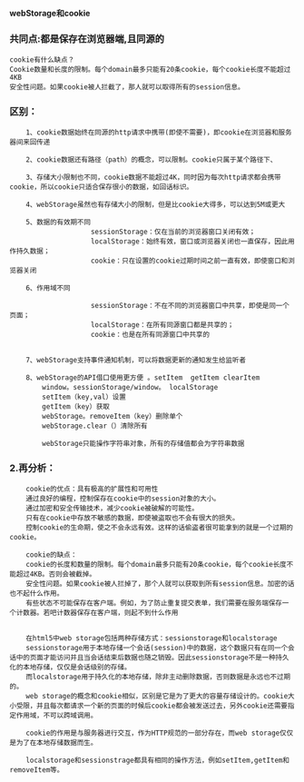 ####  webStorage和cookie
###   共同点:都是保存在浏览器端,且同源的
 
    cookie有什么缺点？
    Cookie数量和长度的限制。每个domain最多只能有20条cookie，每个cookie长度不能超过4KB
    安全性问题。如果cookie被人拦截了，那人就可以取得所有的session信息。
###  区别：
        
        1、cookie数据始终在同源的http请求中携带(即使不需要)，即cookie在浏览器和服务器间来回传递
 
        2、cookie数据还有路径（path）的概念，可以限制。cookie只属于某个路径下、
 
        3、存储大小限制也不同，cookie数据不能超过4K，同时因为每次http请求都会携带cookie，所以cookie只适合保存很小的数据，如回话标识。
 
        4、webStorage虽然也有存储大小的限制，但是比cookie大得多，可以达到5M或更大
 
        5、数据的有效期不同
                        sessionStorage：仅在当前的浏览器窗口关闭有效；
                        localStorage：始终有效，窗口或浏览器关闭也一直保存，因此用作持久数据；
                        cookie：只在设置的cookie过期时间之前一直有效，即使窗口和浏览器关闭
 
        6、作用域不同
 
                        sessionStorage：不在不同的浏览器窗口中共享，即使是同一个页面；
                        localStorage：在所有同源窗口都是共享的；
                        cookie：也是在所有同源窗口中共享的
 
 
        7、webStorage支持事件通知机制，可以将数据更新的通知发生给监听者
 
        8、webStorage的API借口使用更方便 。setItem  getItem clearItem
            window。sessionStorage/window。 localStorage
            setItem（key,val）设置
            getItem（key）获取
            webStorage。removeItem（key）删除单个
            webStorage.clear（）清除所有

            webStorage只能操作字符串对象，所有的存储值都会为字符串数据

### 2.再分析：
        cookie的优点：具有极高的扩展性和可用性
        通过良好的编程，控制保存在cookie中的session对象的大小。
        通过加密和安全传输技术，减少cookie被破解的可能性。
        只有在cookie中存放不敏感的数据，即使被盗取也不会有很大的损失。
        控制cookie的生命期，使之不会永远有效。这样的话偷盗者很可能拿到的就是一个过期的cookie。

        cookie的缺点：
        cookie的长度和数量的限制。每个domain最多只能有20条cookie，每个cookie长度不能超过4KB。否则会被截掉。
        安全性问题。如果cookie被人拦掉了，那个人就可以获取到所有session信息。加密的话也不起什么作用。
        有些状态不可能保存在客户端。例如，为了防止重复提交表单，我们需要在服务端保存一个计数器。若吧计数器保存在客户端，则起不到什么作用


        在html5中web storage包括两种存储方式：sessionstorage和localstorage
        sessionstorage用于本地存储一个会话(session)中的数据，这个数据只有在同一个会话中的页面才能访问并且当会话结束后数据也随之销毁。因此sessionstorage不是一种持久化的本地存储，仅仅是会话级别的存储。
        而localstorage用于持久化的本地存储，除非主动删除数据，否则数据是永远也不过期的。
        web storage的概念和cookie相似，区别是它是为了更大的容量存储设计的。cookie大小受限，并且每次都请求一个新的页面的时候后cookie都会被发送过去，另外cookie还需要指定作用域，不可以跨域调用。

        cookie的作用是与服务器进行交互，作为HTTP规范的一部分存在，而web storage仅仅是为了在本地存储数据而生。

        localstorage和sessionstrage都具有相同的操作方法，例如setItem,getItem和removeItem等。
